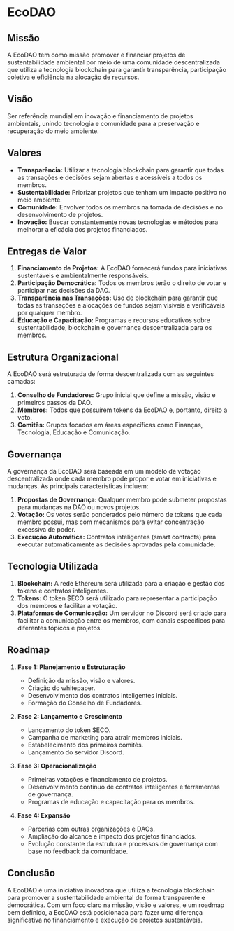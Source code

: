 # EcoDAO

## Missão
A EcoDAO tem como missão promover e financiar projetos de sustentabilidade ambiental por meio de uma comunidade descentralizada que utiliza a tecnologia blockchain para garantir transparência, participação coletiva e eficiência na alocação de recursos.

## Visão
Ser referência mundial em inovação e financiamento de projetos ambientais, unindo tecnologia e comunidade para a preservação e recuperação do meio ambiente.

## Valores
- **Transparência:** Utilizar a tecnologia blockchain para garantir que todas as transações e decisões sejam abertas e acessíveis a todos os membros.
- **Sustentabilidade:** Priorizar projetos que tenham um impacto positivo no meio ambiente.
- **Comunidade:** Envolver todos os membros na tomada de decisões e no desenvolvimento de projetos.
- **Inovação:** Buscar constantemente novas tecnologias e métodos para melhorar a eficácia dos projetos financiados.

## Entregas de Valor
1. **Financiamento de Projetos:** A EcoDAO fornecerá fundos para iniciativas sustentáveis e ambientalmente responsáveis.
2. **Participação Democrática:** Todos os membros terão o direito de votar e participar nas decisões da DAO.
3. **Transparência nas Transações:** Uso de blockchain para garantir que todas as transações e alocações de fundos sejam visíveis e verificáveis por qualquer membro.
4. **Educação e Capacitação:** Programas e recursos educativos sobre sustentabilidade, blockchain e governança descentralizada para os membros.

## Estrutura Organizacional
A EcoDAO será estruturada de forma descentralizada com as seguintes camadas:

1. **Conselho de Fundadores:** Grupo inicial que define a missão, visão e primeiros passos da DAO.
2. **Membros:** Todos que possuírem tokens da EcoDAO e, portanto, direito a voto.
3. **Comitês:** Grupos focados em áreas específicas como Finanças, Tecnologia, Educação e Comunicação.

## Governança
A governança da EcoDAO será baseada em um modelo de votação descentralizada onde cada membro pode propor e votar em iniciativas e mudanças. As principais características incluem:

1. **Propostas de Governança:** Qualquer membro pode submeter propostas para mudanças na DAO ou novos projetos.
2. **Votação:** Os votos serão ponderados pelo número de tokens que cada membro possui, mas com mecanismos para evitar concentração excessiva de poder.
3. **Execução Automática:** Contratos inteligentes (smart contracts) para executar automaticamente as decisões aprovadas pela comunidade.

## Tecnologia Utilizada
1. **Blockchain:** A rede Ethereum será utilizada para a criação e gestão dos tokens e contratos inteligentes.
2. **Tokens:** O token $ECO será utilizado para representar a participação dos membros e facilitar a votação.
3. **Plataformas de Comunicação:** Um servidor no Discord será criado para facilitar a comunicação entre os membros, com canais específicos para diferentes tópicos e projetos.

## Roadmap
1. **Fase 1: Planejamento e Estruturação**
   - Definição da missão, visão e valores.
   - Criação do whitepaper.
   - Desenvolvimento dos contratos inteligentes iniciais.
   - Formação do Conselho de Fundadores.

2. **Fase 2: Lançamento e Crescimento**
   - Lançamento do token $ECO.
   - Campanha de marketing para atrair membros iniciais.
   - Estabelecimento dos primeiros comitês.
   - Lançamento do servidor Discord.

3. **Fase 3: Operacionalização**
   - Primeiras votações e financiamento de projetos.
   - Desenvolvimento contínuo de contratos inteligentes e ferramentas de governança.
   - Programas de educação e capacitação para os membros.

4. **Fase 4: Expansão**
   - Parcerias com outras organizações e DAOs.
   - Ampliação do alcance e impacto dos projetos financiados.
   - Evolução constante da estrutura e processos de governança com base no feedback da comunidade.

## Conclusão
A EcoDAO é uma iniciativa inovadora que utiliza a tecnologia blockchain para promover a sustentabilidade ambiental de forma transparente e democrática. Com um foco claro na missão, visão e valores, e um roadmap bem definido, a EcoDAO está posicionada para fazer uma diferença significativa no financiamento e execução de projetos sustentáveis.
